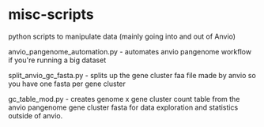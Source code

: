 # misc-scripts

python scripts to manipulate data (mainly going into and out of Anvio)

anvio_pangenome_automation.py - automates anvio pangenome workflow if you're running a big dataset 

split_anvio_gc_fasta.py - splits up the gene cluster faa file made by anvio so you have one fasta per gene cluster

gc_table_mod.py - creates genome x gene cluster count table from the anvio pangenome gene cluster fasta for data exploration and statistics outside of anvio.


